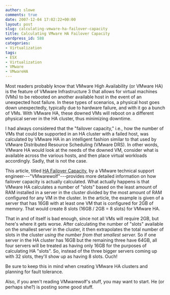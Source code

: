 ```yaml
---
author: slowe
comments: true
date: 2007-12-04 17:02:22+00:00
layout: post
slug: calculating-vmware-ha-failover-capacity
title: Calculating VMware HA Failover Capacity
wordpress_id: 588
categories:
- Virtualization
tags:
- ESX
- Virtualization
- VMware
- VMwareHA
---
```


Most readers probably know that VMware High Availability (or VMware HA) is the feature of VMware Infrastructure 3 that allows for virtual machines (VMs) to be rebooted on another available host in the event of an unexpected host failure. In these types of scenarios, a physical host goes down unexpectedly, typically due to hardware failure, and with it go a bunch of VMs. With VMware HA, these downed VMs will reboot on a different physical server in the HA cluster, thus minimizing downtime.

I had always considered that the "failover capacity," i.e., how the number of VMs that could be supported in an HA cluster with a failed host, was calculated by VMware HA in an intelligent fashion similar to that used by VMware Distributed Resource Scheduling (VMware DRS). In other words, VMware HA would look at the needs of the downed VM, consider what is available across the various hosts, and then place virtual workloads accordingly. Sadly, that is not the case.

This article, titled [HA Failover Capacity](http://www.vmwarewolf.com/ha-failover-capacity/), by a VMware technical support engineer---"VMwarewolf"---provides more detailed information on how failover capacity is actually calculated. What actually happens is that VMware HA calculates a number of "slots" based on the least amount of RAM installed in a server in the cluster divided by the most amount of RAM configured for any VM in the cluster. In the article, the example is given of a server that has 16GB with at least one VM that is configured for 2GB of memory. That would create 8 slots (16GB / 2GB = 8 slots) for VMware HA.

That in and of itself is bad enough, since not all VMs will require 2GB, but here's where it gets worse. After calculating the number of "slots" available on the smallest server in the cluster, it then extrapolates the total number of slots in the cluster _using the number from that smallest server._ So if one server in the HA cluster has 16GB but the remaining three have 64GB, all four servers will be treated as having only 16GB for the purposes of calculating HA "slots". So, instead of the three bigger servers coming up with 32 slots, they'll show up as having 8 slots. Ouch!

Be sure to keep this in mind when creating VMware HA clusters and planning for fault tolerance.

Also, if you aren't reading VMwarewolf's stuff, you may want to start. He (or perhaps she?) is posting some good stuff.
